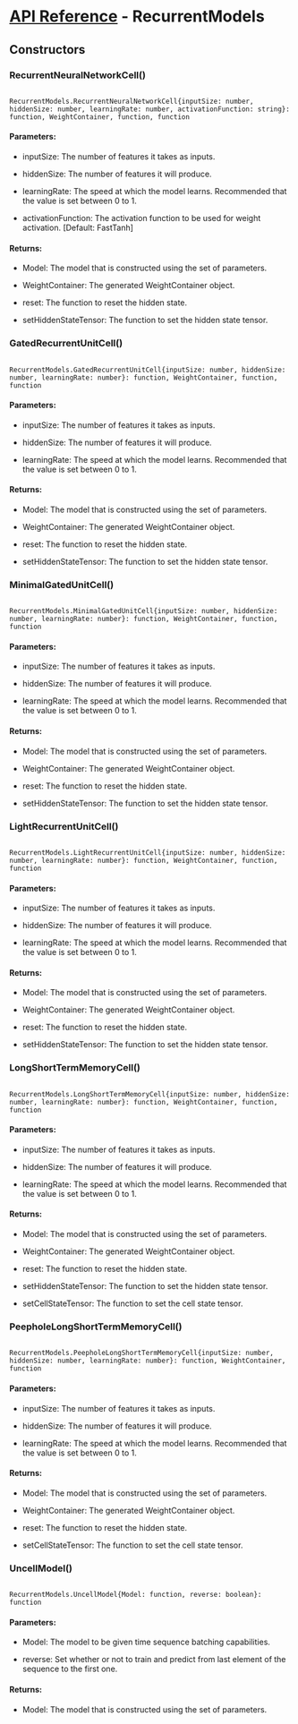 # [API Reference](../API.md) - RecurrentModels

## Constructors

### RecurrentNeuralNetworkCell()

```

RecurrentModels.RecurrentNeuralNetworkCell{inputSize: number, hiddenSize: number, learningRate: number, activationFunction: string}: function, WeightContainer, function, function

```

#### Parameters:

* inputSize: The number of features it takes as inputs.

* hiddenSize: The number of features it will produce.

* learningRate: The speed at which the model learns. Recommended that the value is set between 0 to 1.

* activationFunction: The activation function to be used for weight activation. [Default: FastTanh]

#### Returns:

* Model: The model that is constructed using the set of parameters.

* WeightContainer: The generated WeightContainer object.

* reset: The function to reset the hidden state.

* setHiddenStateTensor: The function to set the hidden state tensor.

### GatedRecurrentUnitCell()

```

RecurrentModels.GatedRecurrentUnitCell{inputSize: number, hiddenSize: number, learningRate: number}: function, WeightContainer, function, function

```

#### Parameters:

* inputSize: The number of features it takes as inputs.

* hiddenSize: The number of features it will produce.

* learningRate: The speed at which the model learns. Recommended that the value is set between 0 to 1.

#### Returns:

* Model: The model that is constructed using the set of parameters.

* WeightContainer: The generated WeightContainer object.

* reset: The function to reset the hidden state.

* setHiddenStateTensor: The function to set the hidden state tensor.

### MinimalGatedUnitCell()

```

RecurrentModels.MinimalGatedUnitCell{inputSize: number, hiddenSize: number, learningRate: number}: function, WeightContainer, function, function

```

#### Parameters:

* inputSize: The number of features it takes as inputs.

* hiddenSize: The number of features it will produce.

* learningRate: The speed at which the model learns. Recommended that the value is set between 0 to 1.

#### Returns:

* Model: The model that is constructed using the set of parameters.

* WeightContainer: The generated WeightContainer object.

* reset: The function to reset the hidden state.

* setHiddenStateTensor: The function to set the hidden state tensor.

### LightRecurrentUnitCell()

```

RecurrentModels.LightRecurrentUnitCell{inputSize: number, hiddenSize: number, learningRate: number}: function, WeightContainer, function, function

```

#### Parameters:

* inputSize: The number of features it takes as inputs.

* hiddenSize: The number of features it will produce.

* learningRate: The speed at which the model learns. Recommended that the value is set between 0 to 1.

#### Returns:

* Model: The model that is constructed using the set of parameters.

* WeightContainer: The generated WeightContainer object.

* reset: The function to reset the hidden state.

* setHiddenStateTensor: The function to set the hidden state tensor.

### LongShortTermMemoryCell()

```

RecurrentModels.LongShortTermMemoryCell{inputSize: number, hiddenSize: number, learningRate: number}: function, WeightContainer, function, function

```

#### Parameters:

* inputSize: The number of features it takes as inputs.

* hiddenSize: The number of features it will produce.

* learningRate: The speed at which the model learns. Recommended that the value is set between 0 to 1.

#### Returns:

* Model: The model that is constructed using the set of parameters.

* WeightContainer: The generated WeightContainer object.

* reset: The function to reset the hidden state.

* setHiddenStateTensor: The function to set the hidden state tensor.

* setCellStateTensor: The function to set the cell state tensor.

### PeepholeLongShortTermMemoryCell()

```

RecurrentModels.PeepholeLongShortTermMemoryCell{inputSize: number, hiddenSize: number, learningRate: number}: function, WeightContainer, function

```

#### Parameters:

* inputSize: The number of features it takes as inputs.

* hiddenSize: The number of features it will produce.

* learningRate: The speed at which the model learns. Recommended that the value is set between 0 to 1.

#### Returns:

* Model: The model that is constructed using the set of parameters.

* WeightContainer: The generated WeightContainer object.

* reset: The function to reset the hidden state.

* setCellStateTensor: The function to set the cell state tensor.

### UncellModel()

```

RecurrentModels.UncellModel{Model: function, reverse: boolean}: function

```

#### Parameters:

* Model: The model to be given time sequence batching capabilities.

* reverse: Set whether or not to train and predict from last element of the sequence to the first one.

#### Returns:

* Model: The model that is constructed using the set of parameters.
